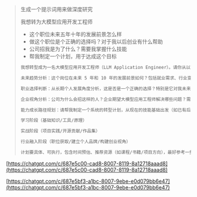 > 生成一个提示词用来做深度研究
> 
> 我想转为大模型应用开发工程师
> 
> - 这个职位未来五年十年的发展前景怎么样
> - 做这个职位是个正确的选择吗？对于我以后创业有什么帮助
> - 公司招我是为了什么？需要我掌握什么技能
> - 帮我制定一个计划，用于达成这个目标
> 
> ```bash
> 我想转型成为一名大模型应用开发工程师（LLM Application Engineer）。请你从以下角度深入分析并提供建议：
> 
> 未来趋势分析：这个岗位在未来 5 年和 10 年的发展前景如何？包括就业需求、行业变化、薪资水平等。
> 
> 职业选择判断：从长期个人发展角度分析，这是否是一个正确的选择？特别是它对我未来创业的价值在哪？
> 
> 企业视角分析：公司为什么会招这样的人？企业期望大模型应用工程师解决哪些问题？需要我掌握哪些核心技能（如系统设计、推理链构建、RAG、微调等）？
> 
> 能力成长路径规划：请帮我制定一个系统的转型计划，从现在的技能基础出发（如已有后端开发经验），分阶段达成目标，包括：
> 
> 学习阶段（基础知识/工具/原理）
> 
> 实战阶段（项目实践/开源贡献/作品集）
> 
> 行业融入阶段（职位获取/建立个人品牌/构建创业视角）
> 
> 计划要具体、可执行，包含时间预估、推荐资源（如课程/书籍/项目方向），最好参考一些成功的转型案例。
> ```

[https://chatgpt.com/c/687e5c00-cad8-8007-8119-8a12718aaad8](https://chatgpt.com/c/687e5c00-cad8-8007-8119-8a12718aaad8)

[https://chatgpt.com/c/687e5bf3-a1bc-8007-9ebe-e0d079bb6e47](https://chatgpt.com/c/687e5bf3-a1bc-8007-9ebe-e0d079bb6e47)
